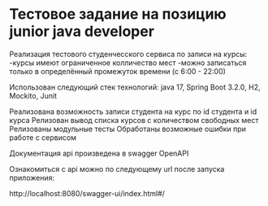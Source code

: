 # Тестовое задание на позицию junior java developer

Реализация тестового студенчесского сервиса по записи на курсы:
-курсы имеют ограниченное колличество мест
-можно записаться только в определённый промежуток времени (с 6:00 - 22:00)

Использован следующий стек технологий:
java 17, Spring Boot 3.2.0, H2, Mockito, Junit

Реализована возможность записи студента на курс по id студента и id курса
Релизован вывод списка курсов с количеством свободных мест
Релизованы модульные тесты
Обработаны возможные ошибки при работе с сервисом

Документация api произведена в swagger OpenAPI

Ознакомиться с api можно по следующему url после запуска приложения:

http://localhost:8080/swagger-ui/index.html#/
